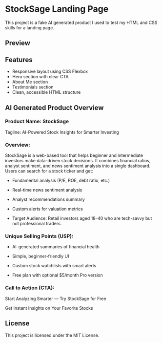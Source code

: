 # StockSage Landing Page

This project is a fake AI generated product I used to test my HTML and CSS skills for a landing page.

## Preview

## Features

- Responsive layout using CSS Flexbox
- Hero section with clear CTA
- About Me section 
- Testimonials section
- Clean, accessible HTML structure

## AI Generated Product Overview

### Product Name: StockSage
Tagline: AI-Powered Stock Insights for Smarter Investing

### Overview:
StockSage is a web-based tool that helps beginner and intermediate investors make data-driven stock decisions. It combines financial ratios, analyst sentiment, and news sentiment analysis into a single dashboard. Users can search for a stock ticker and get:

- Fundamental analysis (P/E, ROE, debt ratio, etc.)

- Real-time news sentiment analysis

- Analyst recommendations summary

- Custom alerts for valuation metrics

- Target Audience:
Retail investors aged 18–40 who are tech-savvy but not professional traders.

### Unique Selling Points (USP):

- AI-generated summaries of financial health

- Simple, beginner-friendly UI

- Custom stock watchlists with smart alerts

- Free plan with optional $5/month Pro version

### Call to Action (CTA):

Start Analyzing Smarter — Try StockSage for Free

Get Instant Insights on Your Favorite Stocks

## License

This project is licensed under the MIT License.
